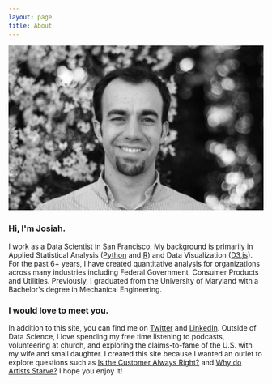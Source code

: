 ```yaml
---
layout: page
title: About
---
```


![Josiah](/profile2.JPG)

### Hi, I'm Josiah.
I work as a Data Scientist in San Francisco. My background is primarily in Applied Statistical Analysis ([Python](https://www.python.org/) and [R](https://www.r-project.org/)) and Data Visualization ([D3.js](http://d3js.org/)). For the past 6+ years, I have created quantitative analysis for organizations across many industries including Federal Government, Consumer Products and Utilities. Previously, I graduated from the University of Maryland with a Bachelor's degree in Mechanical Engineering.

### I would love to meet you.
In addition to this site, you can find me on [Twitter](https://twitter.com/josiahjdavis) and [LinkedIn](https://linkedin.com/in/josiahdavis). Outside of Data Science, I love spending my free time listening to podcasts, volunteering at church, and exploring the claims-to-fame of the U.S. with my wife and small daughter. I created this site because I wanted an outlet to explore questions such as [Is the Customer Always Right?](http://josiahjdavis.com/2015/10/27/is-the-customer-always-right/) and [Why do Artists Starve?](http://josiahjdavis.com/2015/07/01/why-do-artists-starve/) I hope you enjoy it!
